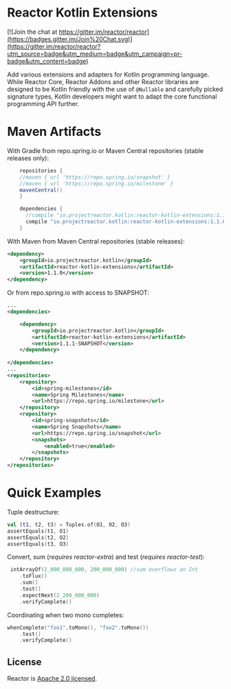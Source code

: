 # Reactor Kotlin Extensions

[![Join the chat at https://gitter.im/reactor/reactor](https://badges.gitter.im/Join%20Chat.svg)](https://gitter.im/reactor/reactor?utm_source=badge&utm_medium=badge&utm_campaign=pr-badge&utm_content=badge)

Add various extensions and adapters for Kotlin programming language. While Reactor Core, Reactor Addons and other Reactor libraries 
are designed to be Kotlin friendly with the use of `@Nullable` and carefully picked signature types, Kotlin developers might 
want to adapt the core functional programming API further.

# Maven Artifacts

With Gradle from repo.spring.io or Maven Central repositories (stable releases only):

```groovy
    repositories {
	//maven { url 'https://repo.spring.io/snapshot' }
	//maven { url 'https://repo.spring.io/milestone' }
	mavenCentral()
    }

    dependencies {
      //compile "io.projectreactor.kotlin:reactor-kotlin-extensions:1.1.1-SNAPSHOT"
      compile "io.projectreactor.kotlin:reactor-kotlin-extensions:1.1.0"
    }
```

With Maven from Maven Central repositories (stable releases):

```xml
<dependency>
    <groupId>io.projectreactor.kotlin</groupId>
    <artifactId>reactor-kotlin-extensions</artifactId>
    <version>1.1.0</version>
</dependency>
```

Or from repo.spring.io with access to SNAPSHOT: 

```xml
...
<dependencies>

	<dependency>
	    <groupId>io.projectreactor.kotlin</groupId>
	    <artifactId>reactor-kotlin-extensions</artifactId>
	    <version>1.1.1-SNAPSHOT</version>
	</dependency>
	
</dependencies>
...
<repositories>
	<repository>
		<id>spring-milestones</id>
		<name>Spring Milestones</name>
		<url>https://repo.spring.io/milestone</url>
	</repository>
	<repository>
		<id>spring-snapshots</id>
		<name>Spring Snapshots</name>
		<url>https://repo.spring.io/snapshot</url>
		<snapshots>
			<enabled>true</enabled>
		</snapshots>
	</repository>
</repositories>

```

# Quick Examples

Tuple destructure:
```kotlin
val (t1, t2, t3) = Tuples.of(O1, O2, O3)
assertEquals(t1, O1)
assertEquals(t2, O2)
assertEquals(t3, O3)
```

Convert, sum (*requires reactor-extra*) and test (*requires reactor-test*):
```kotlin
 intArrayOf(2_000_000_000, 200_000_000) //sum overflows an Int
	.toFlux()
	.sum()
	.test()
	.expectNext(2_200_000_000)
	.verifyComplete()
```

Coordinating when two mono completes:
```kotlin
whenComplete("foo1".toMono(), "foo2".toMono())
	.test()
	.verifyComplete()
```

## License

Reactor is [Apache 2.0 licensed](https://www.apache.org/licenses/LICENSE-2.0.html).
